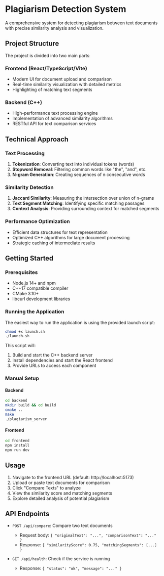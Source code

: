 
# Plagiarism Detection System

A comprehensive system for detecting plagiarism between text documents with precise similarity analysis and visualization.

## Project Structure

The project is divided into two main parts:

### Frontend (React/TypeScript/Vite)
- Modern UI for document upload and comparison
- Real-time similarity visualization with detailed metrics
- Highlighting of matching text segments

### Backend (C++)
- High-performance text processing engine
- Implementation of advanced similarity algorithms
- RESTful API for text comparison services

## Technical Approach

### Text Processing
1. **Tokenization**: Converting text into individual tokens (words)
2. **Stopword Removal**: Filtering common words like "the", "and", etc.
3. **N-gram Generation**: Creating sequences of n consecutive words

### Similarity Detection
1. **Jaccard Similarity**: Measuring the intersection over union of n-grams
2. **Text Segment Matching**: Identifying specific matching passages
3. **Context Analysis**: Providing surrounding context for matched segments

### Performance Optimization
- Efficient data structures for text representation
- Optimized C++ algorithms for large document processing
- Strategic caching of intermediate results

## Getting Started

### Prerequisites
- Node.js 14+ and npm
- C++17 compatible compiler
- CMake 3.10+
- libcurl development libraries

### Running the Application

The easiest way to run the application is using the provided launch script:

```bash
chmod +x launch.sh
./launch.sh
```

This script will:
1. Build and start the C++ backend server
2. Install dependencies and start the React frontend
3. Provide URLs to access each component

### Manual Setup

#### Backend
```bash
cd backend
mkdir build && cd build
cmake ..
make
./plagiarism_server
```

#### Frontend
```bash
cd frontend
npm install
npm run dev
```

## Usage

1. Navigate to the frontend URL (default: http://localhost:5173)
2. Upload or paste text documents for comparison
3. Click "Compare Texts" to analyze
4. View the similarity score and matching segments
5. Explore detailed analysis of potential plagiarism

## API Endpoints

- `POST /api/compare`: Compare two text documents
  - Request body: `{ "originalText": "...", "comparisonText": "..." }`
  - Response: `{ "similarityScore": 0.75, "matchingSegments": [...] }`

- `GET /api/health`: Check if the service is running
  - Response: `{ "status": "ok", "message": "..." }`
